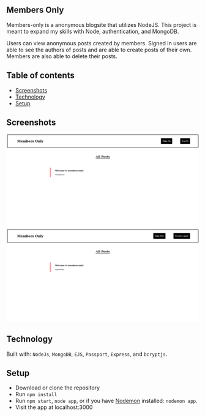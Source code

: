## Members Only

Members-only is a anonymous blogsite that utilizes NodeJS.
This project is meant to expand my skills with Node, authentication, and MongoDB.

Users can view anonymous posts created by members.
Signed in users are able to see the authors of posts and are able to create posts of their own.
Members are also able to delete their posts.

## Table of contents

- [Screenshots](#screenshots)
- [Technology](#technology)
- [Setup](#setup)

## Screenshots

![Anonymous user](public/screenshots/anonymous-user.png)
![Signed in user](public/screenshots/member.png)

## Technology

Built with:
`NodeJs`, `MongoDB`, `EJS`, `Passport`, `Express`, and `bcryptjs`.

## Setup

- Download or clone the repository
- Run `npm install`
- Run `npm start`, `node app`, or if you have [Nodemon](https://www.npmjs.com/package/nodemon) installed: `nodemon app`.
- Visit the app at localhost:3000
